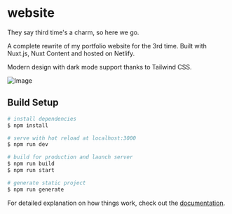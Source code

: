 # website

They say third time's a charm, so here we go.

A complete rewrite of my portfolio website for the 3rd time.
Built with Nuxt.js, Nuxt Content and hosted on Netlify.

Modern design with dark mode support thanks to Tailwind CSS.

![Image](https://res.cloudinary.com/rentapp/image/upload/v1645569767/Leigh_Dinaya_-_Web_developer_dzz31m.png)

## Build Setup

```bash
# install dependencies
$ npm install

# serve with hot reload at localhost:3000
$ npm run dev

# build for production and launch server
$ npm run build
$ npm run start

# generate static project
$ npm run generate
```

For detailed explanation on how things work, check out the [documentation](https://nuxtjs.org).
